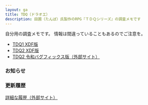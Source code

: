```yaml
---
layout: ga
title: TDQ（ドラオエ）
description: 田圃（たんぼ）氏製作のRPG『ＴＤＱシリーズ』の調査メモです
---
```


自分用の調査メモです。
情報は間違っていることもあるのでご注意を。

* [TDQ1 XDF版](tdq1/index.md)
* [TDQ2 XDF版](tdq2/index.md)
* [TDQ2 令和バグフィックス版（外部サイト）](https://github.com/chiorex/TDQ_DATA_DAT/wiki)

### お知らせ

<script src="https://gist.github.com/chiorex/d89d26b32bc106fffb1021ea97439472.js"></script>

### 更新履歴

[詳細な履歴（外部サイト）](https://github.com/chiorex/TDQ_DATA_DAT/commits/gh-pages)
<script src="https://gist.github.com/chiorex/97e9fc8986b5450707dac0edcc298b1e.js"></script>
